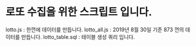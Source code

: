 # 로또 수집을 위한 스크립트 입니다.

lotto.js : 한껀에 데이터를 만듭니다.
lotto_all.js : 2019년 8월 30일 기준 873 껀의 데이터를 만듭니다.
lotto_table.sql : 테이블 생성 쿼리 입니다.

